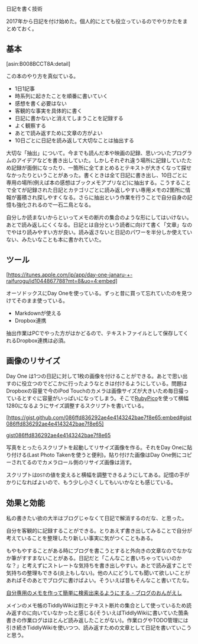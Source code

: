 日記を書く技術
<!-- 10328749687204935842 -->
2017年から日記を付け始めた。個人的にとても役立っているのでやりかたをまとめておく。

## 基本
[asin:B008BCCT8A:detail]

この本のやり方を真似ている。

- 1日1記事
- 時系列に起きたことを順番に書いていく
- 感想を書く必要はない
- 客観的な事実を具体的に書く
- 日記に書かないと消えてしまうことを記録する
- よく観察する
- あとで読み返すために文章の方がよい
- 10日ごとに日記を読み返して大切なことは抽出する

大切な「抽出」について。今までも読んだ本や映画の記録、思いついたプログラムのアイデアなどを書き出していた。しかしそれぞれ違う場所に記録していたため記録が面倒になったり、一箇所に全てまとめるとテキストが大きくなって探せなかったりということがあった。書くときは全て日記に書き出し、10日ごとに専用の場所(例えば本の感想はブックメモアプリなど)に抽出する。こうすることで全てが記録された日記とカテゴリごとに読み返しやすい専用メモの2箇所に情報が蓄積され探しやすくなる。さらに抽出という作業を行うことで自分自身の記憶も強化されるので一石二鳥となる。

自分しか読まないからといってメモの断片の集合のような形にしてはいけない。あとで読み返しにくくなる。日記とは自分という読者に向けて書く「文章」なのでやはり読みやすい方が良い。読み返さないと日記のパワーを半分しか使えていない、みたいなことも本に書かれていた。

## ツール
[https://itunes.apple.com/jp/app/day-one-janaru-+-raifurogu/id1044867788?mt=8&uo=4:embed]

オーソドックスにDay Oneを使っている。ずっと昔に買って忘れていたのを見つけてそのまま使っている。

- Markdownが使える
- Dropbox連携

抽出作業はPCでやった方がはかどるので、テキストファイルとして保存してくれるDropbox連携は必須。

## 画像のリサイズ
Day One は1つの日記に対して1枚の画像を付けることができる。あとで思い出すのに役立つのでどこかに行ったようなときは付けるようにしている。問題はDropboxの容量で今のiPod Touchのカメラは画像サイズが大きいため毎日撮っているとすぐに容量がいっぱいになってしまう。そこで[RubyPico](http://rubypico.ongaeshi.me)を使って横幅1280になるようにサイズ調整するスクリプトを書いている。

[https://gist.github.com/086ffd836292ae4e4143242bae7f8e65:embed#gist086ffd836292ae4e4143242bae7f8e65]

[gist086ffd836292ae4e4143242bae7f8e65](https://gist.github.com/086ffd836292ae4e4143242bae7f8e65)

写真をとったらスクリプトを起動してリサイズ画像を作る。それをDay Oneに貼り付ける(Last Photo Takenを使うと便利)。貼り付けた画像はDay One側にコピーされてるのでカメラロール側のリサイズ画像は消す。

スクリプトは`DST`の値を変えると横幅を調整できるようにしてある。記憶の手がかりになればよいので、もう少し小さくしてもいいかなとも感じている。

## 効果と効能
私の書きたい欲の大半はブログじゃなくて日記で解消するのだな、と思った。

自分を客観的に記録することができる。とりあえず書き出してみることで自分が考えていることを整理したり新しい事実に気がつくこともある。

もやもやすることがある時にブログを書こうとすると外向きの文章なのでなかなか筆がすすまないことがある。日記だと「こんなこと書いちゃっていいのかな？」と考えずにストレートな気持ちを書き出しやすい。あとで読み返すことで気持ちの整理もできる(炎上もしない)。他の人にどうしても聞いて欲しいことがあればそのあとでブログに書けばよい。そういえば昔もそんなこと書いてたな。

[自分専用のメモを作って簡単に検索出来るようにする - ブログのおんがえし](http://ongaeshi.hatenablog.com/entry/20120130/1327934216)

メインのメモ帳のTiddlyWikiは割とテキスト断片の集合として使っているため読み返すのに向いていなかったと感じる(そういえばTiddlyWikiに書いていた箇条書きの作業ログはほとんど読み返したことがない)。作業ログやTODO管理には引き続きTiddlyWikiを使いつつ、読み返すための文章として日記を書いていこうと思う。
